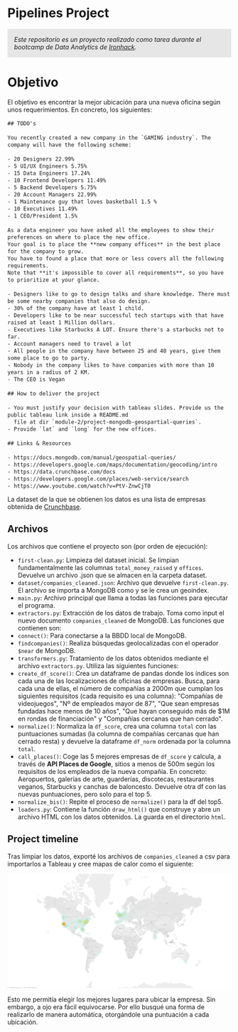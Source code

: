 # Pipelines Project

<p style="background-color:#e6e6e6;font-style:italic;padding:15px;">Este repositorio es un proyecto realizado como tarea durante el bootcamp de Data Analytics de <a href="https://www.ironhack.com/" title="Ironhack">Ironhack</a>.</p>

# Objetivo

El objetivo es encontrar la mejor ubicación para una nueva oficina según unos requerimientos. En concreto, los siguientes:

```
## TODO's

You recently created a new company in the `GAMING industry`. The company will have the following scheme:

- 20 Designers 22.99%
- 5 UI/UX Engineers 5.75%
- 15 Data Engineers 17.24%
- 10 Frontend Developers 11.49%
- 5 Backend Developers 5.75%
- 20 Account Managers 22.99%
- 1 Maintenance guy that loves basketball 1.5 %
- 10 Executives 11.49%
- 1 CEO/President 1.5%

As a data engineer you have asked all the employees to show their preferences on where to place the new office.
Your goal is to place the **new company offices** in the best place for the company to grow.
You have to found a place that more or less covers all the following requirements.
Note that **it's impossible to cover all requirements**, so you have to prioritize at your glance.

- Designers like to go to design talks and share knowledge. There must be some nearby companies that also do design.
- 30% of the company have at least 1 child.
- Developers like to be near successful tech startups with that have raised at least 1 Million dollars.
- Executives like Starbucks A LOT. Ensure there's a starbucks not to far.
- Account managers need to travel a lot
- All people in the company have between 25 and 40 years, give them some place to go to party.
- Nobody in the company likes to have companies with more than 10 years in a radius of 2 KM.
- The CEO is Vegan

## How to deliver the project

- You must justify your decision with tableau slides. Provide us the public tableau link inside a README.md
  file at dir `module-2/project-mongodb-geospartial-queries`.
- Provide `lat` and `long` for the new offices.

## Links & Resources

- https://docs.mongodb.com/manual/geospatial-queries/
- https://developers.google.com/maps/documentation/geocoding/intro
- https://data.crunchbase.com/docs
- https://developers.google.com/places/web-service/search
- https://www.youtube.com/watch?v=PtV-ZnwCjT0
```

La dataset de la que se obtienen los datos es una lista de empresas obtenida de [Crunchbase](https://www.crunchbase.com/).


## Archivos

Los archivos que contiene el proyecto son (por orden de ejecución):

* `first-clean.py`: Limpieza del dataset inicial. Se limpian fundamentalmente las columnas `total_money_raised` y `offices`. Devuelve un archivo .json que se almacen en la carpeta dataset.
* `dataset/companies_cleaned.json`: Archivo que devuelve `first-clean.py`. El archivo se importa a MongoDB como  y se le crea un geoindex.
* `main.py`: Archivo principal que llama a todas las funciones para ejecutar el programa.
* `extractors.py`: Extracción de los datos de trabajo. Toma como input el nuevo documento `companies_cleaned` de MongoDB. Las funciones que contienen son:
 * `connect()`: Para conectarse a la BBDD local de MongoDB.
 * `findcompanies()`: Realiza búsquedas geolocalizadas con el operador `$near` de MongoDB.
* `transformers.py`: Tratamiento de los datos obtenidos mediante el archivo `extractors.py`. Utiliza las siguientes funciones:
 * `create_df_score()`: Crea un dataframe de pandas donde los índices son cada una de las localizaciones de oficinas de empresas. Busca, para cada una de ellas, el número de compañías a 2000m que cumplan los siguientes requisitos (cada requisito es una columna): "Compañías de videojuegos", "Nº de empleados mayor de 87", "Que sean empresas fundadas hace menos de 10 años", "Que hayan conseguido más de $1M en rondas de financiación" y "Compañías cercanas que han cerrado".
 * `normalize()`: Normaliza la `df_score`, crea una columna `total` con las puntuaciones sumadas (la columna de compañías cercanas que han cerrado resta) y devuelve la dataframe `df_norm` ordenada por la columna `total`.
 * `call_places()`: Coge las 5 mejores empresas de `df_score` y calcula, a través de **API Places de Google**, sitios a menos de 500m según los requisitos de los empleados de la nueva compañía. En concreto: Aeropuertos, galerías de arte, guarderías, discotecas, restaurantes veganos, Starbucks y canchas de baloncesto. Devuelve otra df con las nuevas puntuaciones, pero solo para el top 5.
 * `normalize_bis()`: Repite el proceso de `normalize()` para la df del top5.
* `loaders.py`: Contiene la función `draw_html()` que construye y abre un archivo HTML con los datos obtenidos. La guarda en el directorio `html`.

## Project timeline

Tras limpiar los datos, exporté los archivos de `companies_cleaned` a csv para importarlos a Tableau y cree mapas de calor como el siguiente:

![Mapa de calor en Tableau](images/tableau-map.png)

Esto me permitía elegir los mejores lugares para ubicar la empresa. Sin embargo, a ojo era fácil equivocarse. Por ello busqué una forma de realizarlo de manera automática, otorgándole una puntuación a cada ubicación.


